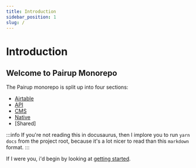 ```yaml
---
title: Introduction
sidebar_position: 1
slug: /
---
```


# Introduction

## Welcome to Pairup Monorepo

The Pairup monorepo is split up into four sections:

- [Airtable](airtable/overview)
- [API](api/overview)
- [CMS](cms/overview)
- [Native](cms/overview)
- [Shared]

:::info
If you're not reading this in docusaurus, then I implore you to run `yarn docs` from the project root, because it's a lot nicer to read than this `markdown` format.
:::

If I were you, i'd begin by looking at [getting started](/getting-started/initial-setup).
